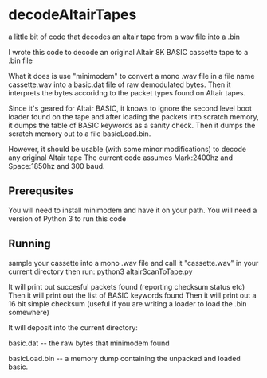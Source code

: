 # decodeAltairTapes
a little bit of code that decodes an altair tape from a wav file into a .bin

I wrote this code to decode an original Altair 8K BASIC cassette tape to a .bin file

What it does is use "minimodem" to convert a mono .wav file in a file name cassette.wav into
a basic.dat file of raw demodulated bytes.
Then it interprets the bytes accoridng to the packet types found on Altair tapes.

Since it's geared for Altair BASIC, it knows to ignore the second level boot loader found on the tape
and after loading the packets into scratch memory, it dumps the table of BASIC keywords as
a sanity check.  Then it dumps the scratch memory out to a file basicLoad.bin.

However, it should be usable (with some minor modifications) to decode any original Altair tape
The current code assumes Mark:2400hz and Space:1850hz and 300 baud.

## Prerequsites
You will need to install minimodem and have it on your path.
You will need a version of Python 3 to run this code

## Running
sample your cassette into a mono .wav file and call it "cassette.wav" in your current directory
then run: python3 altairScanToTape.py

It will print out succesful packets found (reporting checksum status etc)
Then it will print out the list of BASIC keywords found
Then it will print out a 16 bit simple checksum (useful if you are writing a loader to load the .bin somewhere)

It will deposit into the current directory:

basic.dat  -- the raw bytes that minimodem found

basicLoad.bin --   a memory dump containing the unpacked and loaded basic.
